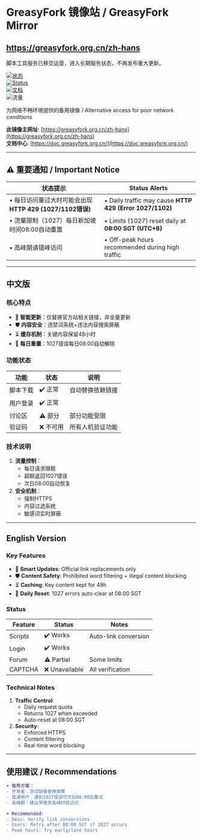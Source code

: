 # GreasyFork 镜像站 / GreasyFork Mirror
## https://greasyfork.org.cn/zh-hans
脚本工具服务已移交运营，进入长期服务状态，不再发布重大更新。

[![状态](https://img.shields.io/badge/状态-运营中-brightgreen)](https://greasyfork.org.cn/zh-hans)  
[![Status](https://img.shields.io/badge/Status-Operational-brightgreen)](https://greasyfork.org.cn/zh-hans)  
[![文档](https://img.shields.io/badge/文档-Documentation-blue)](https://doc.greasyfork.org.cn/)  
![流量](https://img.shields.io/badge/流量重置-每日08:00_SGT-blue)

为网络不畅环境提供的备用镜像 / Alternative access for poor network conditions

**此镜像主网址**: [https://greasyfork.org.cn/zh-hans](https://greasyfork.org.cn/zh-hans)  
**文档中心**: [https://doc.greasyfork.org.cn/](https://doc.greasyfork.org.cn/)  

---

## ⚠️ 重要通知 / Important Notice
| 状态提示 | Status Alerts |
|----------|--------------|
| • 每日访问量过大时可能会出现 **HTTP 429 (1027/1102错误)** | • Daily traffic may cause **HTTP 429 (Error 1027/1102)** |
| • 流量限制（1027）每日新加坡时间08:00自动重置 | • Limits (1027) reset daily at **08:00 SGT (UTC+8)** |
| • 高峰期请错峰访问 | • Off-peak hours recommended during high traffic |

---

## 中文版

### 核心特点
- 🔄 **智能更新**：仅替换官方站相关链接，非全量更新
- 🛡️ **内容安全**：违禁词系统+违法内容搜索屏蔽
- ⏳ **缓存机制**：关键内容保留48小时
- 🔄 **每日重置**：1027错误每日08:00自动解除

### 功能状态
| 功能 | 状态 | 说明 |
|------|------|------|
| 脚本下载 | ✔️ 正常 | 自动替换依赖链接 |
| 用户登录 | ✔️ 正常 |  |
| 讨论区 | ⚠️ 部分 | 部分功能受限 |
| 验证码 | ❌ 不可用 | 所有人机验证功能 |

### 技术说明
1. **流量控制**：
   - 每日请求限额
   - 超额返回1027错误
   - 次日08:00自动恢复
2. **安全机制**：
   - 强制HTTPS
   - 内容过滤系统
   - 敏感词实时屏蔽

---

## English Version

### Key Features
- 🔄 **Smart Updates**: Official link replacements only
- 🛡️ **Content Safety**: Prohibited word filtering + illegal content blocking
- ⏳ **Caching**: Key content kept for 48h
- 🔄 **Daily Reset**: 1027 errors auto-clear at 08:00 SGT

### Status
| Feature | Status | Notes |
|---------|--------|-------|
| Scripts | ✔️ Works | Auto-link conversion |
| Login | ✔️ Works |  |
| Forum | ⚠️ Partial | Some limits |
| CAPTCHA | ❌ Unavailable | All verification |

### Technical Notes
1. **Traffic Control**:
   - Daily request quota
   - Returns 1027 when exceeded
   - Auto-reset at 08:00 SGT
2. **Security**:
   - Enforced HTTPS
   - Content filtering
   - Real-time word blocking

---

## 使用建议 / Recommendations
```diff
+ 推荐方案：
- 开发者：测试链接替换效果
- 普通用户：遇到1027错误可次日08:00后重试
- 高峰期：建议早晚非高峰时段访问

+ Recommended:
- Devs: Verify link conversions
- Users: Retry after 08:00 SGT if 1027 occurs
- Peak hours: Try early/late hours
```
